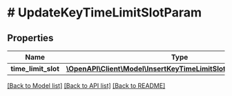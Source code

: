 # # UpdateKeyTimeLimitSlotParam

## Properties

Name | Type | Description | Notes
------------ | ------------- | ------------- | -------------
**time_limit_slot** | [**\OpenAPI\Client\Model\InsertKeyTimeLimitSlotParamTimeLimitSlot**](InsertKeyTimeLimitSlotParamTimeLimitSlot.md) |  | [optional]

[[Back to Model list]](../../README.md#models) [[Back to API list]](../../README.md#endpoints) [[Back to README]](../../README.md)
